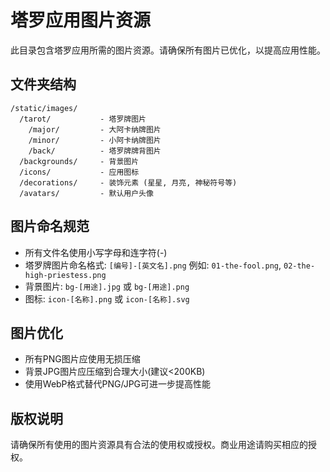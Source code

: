 # 塔罗应用图片资源

此目录包含塔罗应用所需的图片资源。请确保所有图片已优化，以提高应用性能。

## 文件夹结构

```
/static/images/
  /tarot/           - 塔罗牌图片
    /major/         - 大阿卡纳牌图片
    /minor/         - 小阿卡纳牌图片
    /back/          - 塔罗牌牌背图片
  /backgrounds/     - 背景图片
  /icons/           - 应用图标
  /decorations/     - 装饰元素 (星星, 月亮, 神秘符号等)
  /avatars/         - 默认用户头像
```

## 图片命名规范

- 所有文件名使用小写字母和连字符(-)
- 塔罗牌图片命名格式: `[编号]-[英文名].png`
  例如: `01-the-fool.png`, `02-the-high-priestess.png`
- 背景图片: `bg-[用途].jpg` 或 `bg-[用途].png`
- 图标: `icon-[名称].png` 或 `icon-[名称].svg`

## 图片优化

- 所有PNG图片应使用无损压缩
- 背景JPG图片应压缩到合理大小(建议<200KB)
- 使用WebP格式替代PNG/JPG可进一步提高性能

## 版权说明

请确保所有使用的图片资源具有合法的使用权或授权。商业用途请购买相应的授权。 